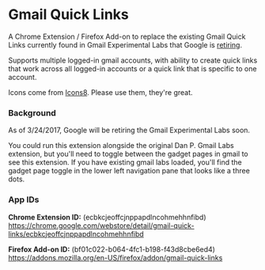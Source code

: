 # Gmail Quick Links

A Chrome Extension / Firefox Add-on to replace the existing Gmail Quick Links currently found in Gmail Experimental Labs that Google is [retiring](https://gsuiteupdates.googleblog.com/2017/03/updates-in-g-suite-to-streamline-hangouts-and-gmail.html).

Supports multiple logged-in gmail accounts, with ability to create quick links that work across all logged-in accounts or a quick link that is specific to one account.

Icons come from  [Icons8](https://icons8.com/icon/12610/add-link-filled).  Please use them, they're great.

### Background

As of 3/24/2017, Google will be retiring the Gmail Experimental Labs soon.

You could run this extension alongside the original Dan P. Gmail Labs extension, but you'll need to toggle between the gadget pages in gmail to see this extension.  If you have existing gmail labs loaded, you'll find the gadget page toggle in the lower left navigation pane that looks like a three dots.

### App IDs

**Chrome Extension ID:** (ecbkcjeoffcjnppapdlncohmehhnfibd)
https://chrome.google.com/webstore/detail/gmail-quick-links/ecbkcjeoffcjnppapdlncohmehhnfibd


**Firefox Add-on ID:** (bf01c022-b064-4fc1-b198-f43d8cbe6ed4)
https://addons.mozilla.org/en-US/firefox/addon/gmail-quick-links
